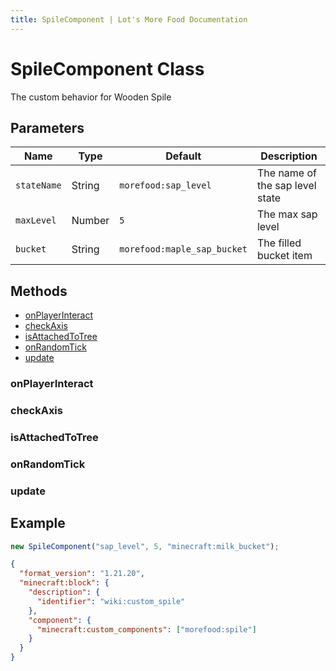```yaml
---
title: SpileComponent | Lot's More Food Documentation
---
```


# SpileComponent Class

The custom behavior for Wooden Spile

## Parameters

| Name        | Type   | Default                     | Description                     |
| ----------- | ------ | --------------------------- | ------------------------------- |
| `stateName` | String | `morefood:sap_level`        | The name of the sap level state |
| `maxLevel`  | Number | `5`                         | The max sap level               |
| `bucket`    | String | `morefood:maple_sap_bucket` | The filled bucket item          |

## Methods

- [onPlayerInteract](#onplayerinteract)
- [checkAxis](#checkaxis)
- [isAttachedToTree](#isattachedtotree)
- [onRandomTick](#onrandomtick)
- [update](#update)

### onPlayerInteract

### checkAxis

### isAttachedToTree

### onRandomTick

### update

## Example

```js
new SpileComponent("sap_level", 5, "minecraft:milk_bucket");
```

```json
{
  "format_version": "1.21.20",
  "minecraft:block": {
    "description": {
      "identifier": "wiki:custom_spile"
    },
    "component": {
      "minecraft:custom_components": ["morefood:spile"]
    }
  }
}
```

